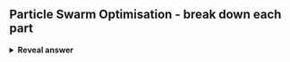 ## Particle Swarm Optimisation - break down each part
<details>
<summary><b>Reveal answer</b></summary>
Particle - each particle is a candidate solution. No mass no volume. Has velocity and acceleration apply<br><br>Swarm - velocity matching not included<br><br>Optimisation - discovery of near optimal solutions&nbsp; by means of a population
</details>
